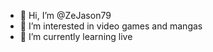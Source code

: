 - 👋 Hi, I’m @ZeJason79
- 👀 I’m interested in video games and mangas
- 🌱 I’m currently learning live
